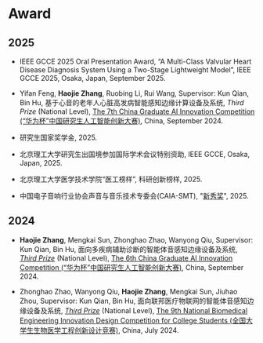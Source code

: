 # Award
## 2025
* IEEE GCCE 2025 Oral Presentation Award, 
“A Multi-Class Valvular Heart Disease Diagnosis System Using a Two-Stage Lightweight Model”, 
IEEE GCCE 2025, Osaka, Japan, September 2025.

* Yifan Feng, **Haojie Zhang**, Ruobing Li, Rui Wang,
Supervisor: Kun Qian, Bin Hu,
基于心音的老年人心脏高发病智能感知边缘计算设备及系统,
_Third Prize_ (National Level),
[The 7th China Graduate AI Innovation Competition (“华为杯”中国研究生人工智能创新大赛)](https://cpipc.acge.org.cn/), China, September 2024.

* 研究生国家奖学金, 2025.

* 北京理工大学研究生出国境参加国际学术会议特别资助, IEEE GCCE, Osaka, Japan, 2025.

* 北京理工大学医学技术学院“医工榜样”,
科研创新榜样, 2025.

* 中国电⼦⾳响行业协会声⾳与⾳乐技术专委会(CAIA-SMT), 
"[新秀奖](https://github.com/zhj12399/zhj12399.github.com/blob/main/docs/pdf/关于表彰声音与音乐技术专委会优秀常委的决定.pdf)", 2025.

## 2024

* **Haojie Zhang**, Mengkai Sun, Zhonghao Zhao, Wanyong Qiu,
Supervisor: Kun Qian, Bin Hu, 
面向多疾病辅助诊断的智能体音感知边缘设备及系统, 
[_Third Prize_](https://github.com/zhj12399/zhj12399.github.com/blob/main/docs/pdf/面向多疾病辅助诊断的智能体音感知边缘设备及系统获奖证书.pdf) (National Level),
[The 6th China Graduate AI Innovation Competition (“华为杯”中国研究生人工智能创新大赛)](https://cpipc.acge.org.cn/), China, September 2024.

* Zhonghao Zhao, Wanyong Qiu, **Haojie Zhang**, Mengkai Sun, Jiuhao Zhou,
Supervisor: Kun Qian, Bin Hu, 
面向联邦医疗物联网的智能体音感知边缘设备及系统, 
[_Third Prize_](https://github.com/zhj12399/zhj12399.github.com/blob/main/docs/pdf/面向联邦医疗物联网的智能体音感知边缘设备及系统项目的获奖证书.pdf) (National Level), 
[The 9th National Biomedical Engineering Innovation Design Competition for College Students (全国大学生生物医学工程创新设计竞赛)](https://bmedesign.cn/), China, July 2024.